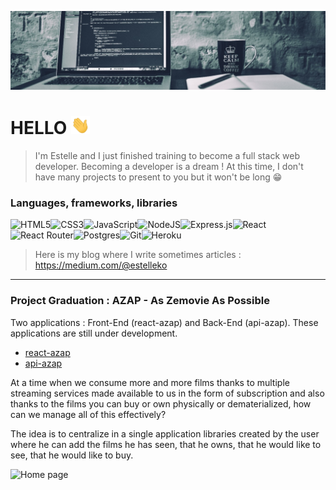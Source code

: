 ![Cover](https://github.com/Estelle-K/Estelle-K/blob/master/images/header.jpeg)
# HELLO <img src="https://github.com/Estelle-K/Estelle-K/blob/master/images/wave.gif" width="30px">

> I'm Estelle and I just finished training to become a full stack web developer. Becoming a developer is a dream ! At this time, I don't have many projects to present to you but it won't be long 😁

### Languages, frameworks, libraries
![HTML5](https://img.shields.io/badge/html5-%23E34F26.svg?style=for-the-badge&logo=html5&logoColor=white)![CSS3](https://img.shields.io/badge/css3-%231572B6.svg?style=for-the-badge&logo=css3&logoColor=white)![JavaScript](https://img.shields.io/badge/javascript-%23323330.svg?style=for-the-badge&logo=javascript&logoColor=%23F7DF1E)![NodeJS](https://img.shields.io/badge/node.js-6DA55F?style=for-the-badge&logo=node.js&logoColor=white)![Express.js](https://img.shields.io/badge/express.js-%23404d59.svg?style=for-the-badge&logo=express&logoColor=%2361DAFB)![React](https://img.shields.io/badge/react-%2320232a.svg?style=for-the-badge&logo=react&logoColor=%2361DAFB)![React Router](https://img.shields.io/badge/React_Router-CA4245?style=for-the-badge&logo=react-router&logoColor=white)![Postgres](https://img.shields.io/badge/postgres-%23316192.svg?style=for-the-badge&logo=postgresql&logoColor=white)![Git](https://img.shields.io/badge/git-%23F05033.svg?style=for-the-badge&logo=git&logoColor=white)![Heroku](https://img.shields.io/badge/heroku-%23430098.svg?style=for-the-badge&logo=heroku&logoColor=white)

> Here is my blog where I write sometimes articles :
https://medium.com/@estelleko

* * *

### Project Graduation : AZAP - As Zemovie As Possible

Two applications : Front-End (react-azap) and Back-End (api-azap). These applications are still under development.

- [react-azap](https://github.com/Estelle-K/react-azap)
- [api-azap](https://github.com/Estelle-K/api-azap)

At a time when we consume more and more films thanks to
multiple streaming services made available to us in the form of
subscription and also thanks to the films you can buy or own physically or dematerialized, how can we
manage all of this effectively?

The idea is to centralize in a single application libraries created by the user where he can add the films he has seen, that he owns, that he would like to see, that he would like to buy.

![Home page](/images/images01.png)